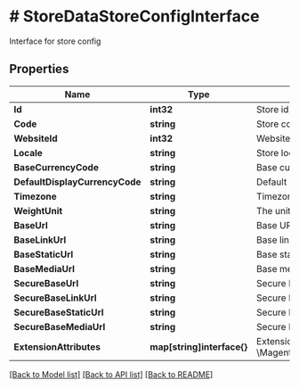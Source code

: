 # # StoreDataStoreConfigInterface
Interface for store config

## Properties 


Name | Type | Description | Notes
------------ | ------------- | ------------- | -------------
**Id**| **int32** | Store id  |
**Code**| **string** | Store code  |
**WebsiteId**| **int32** | Website id of the store  |
**Locale**| **string** | Store locale  |
**BaseCurrencyCode**| **string** | Base currency code  |
**DefaultDisplayCurrencyCode**| **string** | Default display currency code  |
**Timezone**| **string** | Timezone of the store  |
**WeightUnit**| **string** | The unit of weight  |
**BaseUrl**| **string** | Base URL for the store  |
**BaseLinkUrl**| **string** | Base link URL for the store  |
**BaseStaticUrl**| **string** | Base static URL for the store  |
**BaseMediaUrl**| **string** | Base media URL for the store  |
**SecureBaseUrl**| **string** | Secure base URL for the store  |
**SecureBaseLinkUrl**| **string** | Secure base link URL for the store  |
**SecureBaseStaticUrl**| **string** | Secure base static URL for the store  |
**SecureBaseMediaUrl**| **string** | Secure base media URL for the store  |
**ExtensionAttributes**| **map[string]interface{}** | ExtensionInterface class for @see \\Magento\\Store\\Api\\Data\\StoreConfigInterface  | [optional]


[[Back to Model list]](../../README.md#models) [[Back to API list]](../../README.md#endpoints) [[Back to README]](../../README.md)

